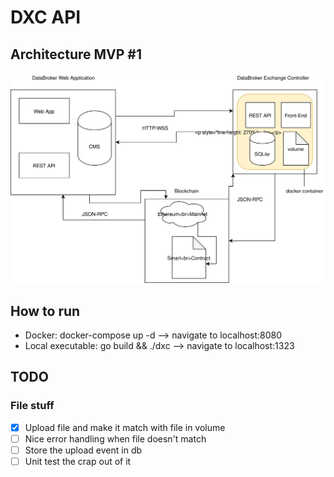 # DXC API

## Architecture MVP #1

<img style="float: center;" src="./public/assets/dxc-architecture.svg">

## How to run

- Docker: docker-compose up -d --> navigate to localhost:8080
- Local executable: go build && ./dxc --> navigate to localhost:1323

## TODO

### File stuff

- [x] Upload file and make it match with file in volume
- [ ] Nice error handling when file doesn't match
- [ ] Store the upload event in db
- [ ] Unit test the crap out of it
